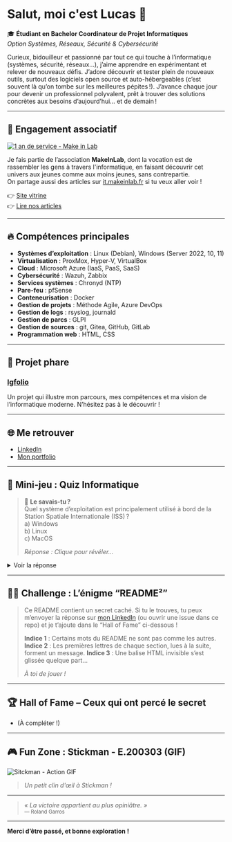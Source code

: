 # Salut, moi c'est Lucas 👋

🎓 **Étudiant en Bachelor Coordinateur de Projet Informatiques**  
_Option Systèmes, Réseaux, Sécurité & Cybersécurité_

Curieux, bidouilleur et passionné par tout ce qui touche à l’informatique (systèmes, sécurité, réseaux…), j’aime apprendre en expérimentant et relever de nouveaux défis. J’adore découvrir et tester plein de nouveaux outils, surtout des logiciels open source et auto-hébergeables (c’est souvent là qu’on tombe sur les meilleures pépites !). J’avance chaque jour pour devenir un professionnel polyvalent, prêt à trouver des solutions concrètes aux besoins d’aujourd’hui… et de demain !

---

## 🤝 Engagement associatif

[![1 an de service - Make in Lab](https://img.shields.io/badge/Make%20in%20Lab-1%20an%20de%20service-blue?style=for-the-badge&logo=github)](https://github.com/MakeInLab)

Je fais partie de l’association **MakeInLab**, dont la vocation est de rassembler les gens à travers l'informatique, en faisant découvrir cet univers aux jeunes comme aux moins jeunes, sans contrepartie.  
On partage aussi des articles sur [it.makeinlab.fr](https://it.makeinlab.fr) si tu veux aller voir !

👉 [Site vitrine](https://makeinlab.fr/)  
👉 [Lire nos articles](https://it.makeinlab.fr/)

---

## 🔥 Compétences principales

- **Systèmes d’exploitation** : Linux (Debian), Windows (Server 2022, 10, 11)
- **Virtualisation** : ProxMox, Hyper-V, VirtualBox
- **Cloud** : Microsoft Azure (IaaS, PaaS, SaaS)
- **Cybersécurité** : Wazuh, Zabbix
- **Services systèmes** : Chronyd (NTP)
- **Pare-feu** : pfSense
- **Conteneurisation** : Docker
- **Gestion de projets** : Méthode Agile, Azure DevOps
- **Gestion de logs** : rsyslog, journald
- **Gestion de parcs** : GLPI
- **Gestion de sources** : git, Gitea, GitHub, GitLab
- **Programmation web** : HTML, CSS

---

## 🚀 Projet phare

### [lgfolio](https://github.com/taiwonn/lgfolio)
Un projet qui illustre mon parcours, mes compétences et ma vision de l’informatique moderne. N’hésitez pas à le découvrir !

---

## 🌐 Me retrouver

- [LinkedIn](https://fr.linkedin.com/in/lucas-grandvaux-139b9b302)
- [Mon portfolio](https://lucas.homejim.fr)

---

## 🎯 Mini-jeu : Quiz Informatique

> 🚀 **Le savais-tu ?**  
> Quel système d’exploitation est principalement utilisé à bord de la Station Spatiale Internationale (ISS) ?  
> a) Windows  
> b) Linux  
> c) MacOS  
>
> _Réponse : Clique pour révéler..._

<details>
  <summary>Voir la réponse</summary>
  <br>
  <b>Réponse : b) Linux</b> ✅  
  Depuis 2013, les ordinateurs de l’ISS fonctionnent principalement sous Linux pour plus de stabilité et de sécurité !
</details>

---

## 🕵️‍♂️ Challenge : L’énigme “README²”

> Ce README contient un secret caché.
> Si tu le trouves, tu peux m’envoyer la réponse sur [mon LinkedIn](https://fr.linkedin.com/in/lucas-grandvaux-139b9b302) (ou ouvrir une issue dans ce repo) et je t’ajoute dans le “Hall of Fame” ci-dessous !
>
> **Indice 1** : Certains mots du README ne sont pas comme les autres.
> **Indice 2** : Les premières lettres de chaque section, lues à la suite, forment un message.
> **Indice 3** : Une balise HTML invisible s’est glissée quelque part…
>
> _À toi de jouer !_

<!--
ZGV2aW5lX3RlX3Bhc3NlX3Bhcw==
Indice bonus : Base64.
-->

---

## 🏆 Hall of Fame – Ceux qui ont percé le secret

- (À compléter !)

---

## 🎮 Fun Zone : Stickman - E.200303 (GIF)

![Sitckman - Action GIF](https://media.giphy.com/media/v1.Y2lkPWVjZjA1ZTQ3Y2c1cXk3bnF6NWhyc2ZpOTdoaWlyMjR0bGx4ZTYzaXRoNDAxZWFuMiZlcD12MV9naWZzX3JlbGF0ZWQmY3Q9Zw/MvHnr4NSZC0IU/giphy.gif)
> *Un petit clin d'œil à Stickman !*
---

> _« La victoire appartient au plus opiniâtre. »_  
> <sup>— Roland Garros</sup>

---

**Merci d’être passé, et bonne exploration !**
